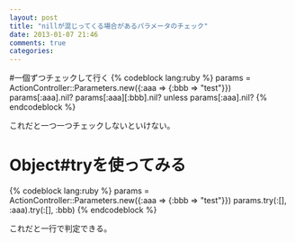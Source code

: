 ```yaml
---
layout: post
title: "nillが混じってくる場合があるパラメータのチェック"
date: 2013-01-07 21:46
comments: true
categories:
---
```


#一個ずつチェックして行く
{% codeblock lang:ruby %}
params = ActionController::Parameters.new({:aaa => {:bbb => "test"}})
params[:aaa].nil?
params[:aaa][:bbb].nil? unless params[:aaa].nil?
{% endcodeblock %}

これだと一つ一つチェックしないといけない。

# Object#tryを使ってみる
{% codeblock lang:ruby %}
params = ActionController::Parameters.new({:aaa => {:bbb => "test"}})
params.try(:[], :aaa).try(:[], :bbb)
{% endcodeblock %}

これだと一行で判定できる。

